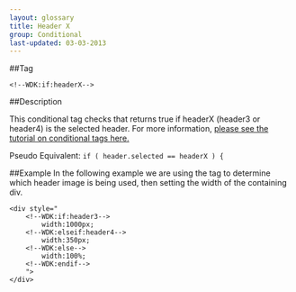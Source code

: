 ```yaml
---
layout: glossary
title: Header X
group: Conditional
last-updated: 03-03-2013
---
```



##Tag

`<!--WDK:if:headerX-->`

##Description

This conditional tag checks that returns true if headerX (header3 or header4) is the selected header.
For more information, [please see the tutorial on conditional tags here.](/pages/tutorials/12conditional-tags.html)

Pseudo Equivalent:
`if ( header.selected == headerX ) {`

##Example
In the following example we are using the tag to determine which header image is being used, then setting the width of the containing div.

~~~
<div style="
	<!--WDK:if:header3--> 
		width:1000px;
	<!--WDK:elseif:header4-->
		width:350px;
	<!--WDK:else-->
		width:100%;
	<!--WDK:endif-->
	">
</div>
~~~